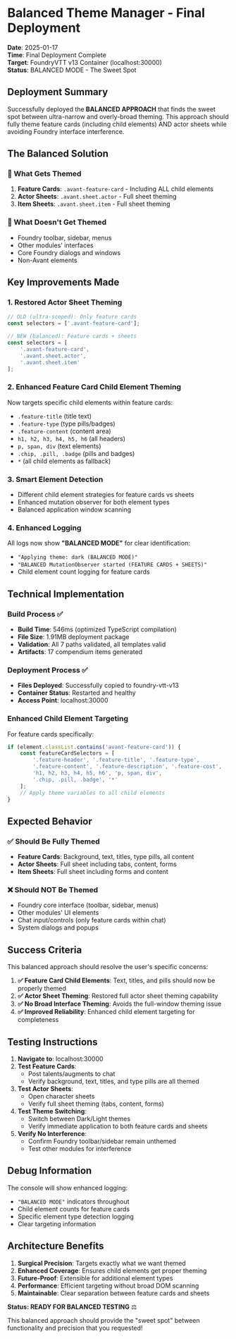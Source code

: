 # Balanced Theme Manager - Final Deployment

**Date**: 2025-01-17  
**Time**: Final Deployment Complete  
**Target**: FoundryVTT v13 Container (localhost:30000)  
**Status**: BALANCED MODE - The Sweet Spot

## Deployment Summary

Successfully deployed the **BALANCED APPROACH** that finds the sweet spot between ultra-narrow and overly-broad theming. This approach should fully theme feature cards (including child elements) AND actor sheets while avoiding Foundry interface interference.

## The Balanced Solution

### **🎯 What Gets Themed**
1. **Feature Cards**: `.avant-feature-card` - Including ALL child elements
2. **Actor Sheets**: `.avant.sheet.actor` - Full sheet theming
3. **Item Sheets**: `.avant.sheet.item` - Full sheet theming

### **🚫 What Doesn't Get Themed**
- Foundry toolbar, sidebar, menus
- Other modules' interfaces
- Core Foundry dialogs and windows
- Non-Avant elements

## Key Improvements Made

### **1. Restored Actor Sheet Theming**
```javascript
// OLD (ultra-scoped): Only feature cards
const selectors = ['.avant-feature-card'];

// NEW (balanced): Feature cards + sheets
const selectors = [
    '.avant-feature-card',
    '.avant.sheet.actor', 
    '.avant.sheet.item'
];
```

### **2. Enhanced Feature Card Child Element Theming**
Now targets specific child elements within feature cards:
- `.feature-title` (title text)
- `.feature-type` (type pills/badges)
- `.feature-content` (content area)
- `h1, h2, h3, h4, h5, h6` (all headers)
- `p, span, div` (text elements)
- `.chip, .pill, .badge` (pills and badges)
- `*` (all child elements as fallback)

### **3. Smart Element Detection**
- Different child element strategies for feature cards vs sheets
- Enhanced mutation observer for both element types
- Balanced application window scanning

### **4. Enhanced Logging**
All logs now show **"BALANCED MODE"** for clear identification:
- `"Applying theme: dark (BALANCED MODE)"`
- `"BALANCED MutationObserver started (FEATURE CARDS + SHEETS)"`
- Child element count logging for feature cards

## Technical Implementation

### **Build Process ✅**
- **Build Time**: 546ms (optimized TypeScript compilation)
- **File Size**: 1.91MB deployment package
- **Validation**: All 7 paths validated, all templates valid
- **Artifacts**: 17 compendium items generated

### **Deployment Process ✅**
- **Files Deployed**: Successfully copied to foundry-vtt-v13
- **Container Status**: Restarted and healthy
- **Access Point**: localhost:30000

### **Enhanced Child Element Targeting**
For feature cards specifically:
```javascript
if (element.classList.contains('avant-feature-card')) {
    const featureCardSelectors = [
        '.feature-header', '.feature-title', '.feature-type',
        '.feature-content', '.feature-description', '.feature-cost',
        'h1, h2, h3, h4, h5, h6', 'p, span, div',
        '.chip, .pill, .badge', '*'
    ];
    // Apply theme variables to all child elements
}
```

## Expected Behavior

### **✅ Should Be Fully Themed**
- **Feature Cards**: Background, text, titles, type pills, all content
- **Actor Sheets**: Full sheet including tabs, content, forms
- **Item Sheets**: Full sheet including forms and content

### **❌ Should NOT Be Themed**
- Foundry core interface (toolbar, sidebar, menus)
- Other modules' UI elements
- Chat input/controls (only feature cards within chat)
- System dialogs and popups

## Success Criteria

This balanced approach should resolve the user's specific concerns:

1. **✅ Feature Card Child Elements**: Text, titles, and pills should now be properly themed
2. **✅ Actor Sheet Theming**: Restored full actor sheet theming capability
3. **✅ No Broad Interface Theming**: Avoids the full-window theming issue
4. **✅ Improved Reliability**: Enhanced child element targeting for completeness

## Testing Instructions

1. **Navigate to**: localhost:30000
2. **Test Feature Cards**:
   - Post talents/augments to chat
   - Verify background, text, titles, and type pills are all themed
3. **Test Actor Sheets**:
   - Open character sheets
   - Verify full sheet theming (tabs, content, forms)
4. **Test Theme Switching**:
   - Switch between Dark/Light themes
   - Verify immediate application to both feature cards and sheets
5. **Verify No Interference**:
   - Confirm Foundry toolbar/sidebar remain unthemed
   - Test other modules for interference

## Debug Information

The console will show enhanced logging:
- `"BALANCED MODE"` indicators throughout
- Child element counts for feature cards
- Specific element type detection logging
- Clear targeting information

## Architecture Benefits

1. **Surgical Precision**: Targets exactly what we want themed
2. **Enhanced Coverage**: Ensures child elements get proper theming
3. **Future-Proof**: Extensible for additional element types
4. **Performance**: Efficient targeting without broad DOM scanning
5. **Maintainable**: Clear separation between feature cards and sheets

**Status: READY FOR BALANCED TESTING** ⚖️

This balanced approach should provide the "sweet spot" between functionality and precision that you requested! 